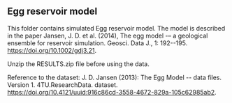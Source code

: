 ## Egg reservoir model

This folder contains simulated Egg reservoir model.
The model is described in the paper Jansen, J. D. et al. (2014), The egg model -– a geological ensemble for reservoir simulation. Geosci. Data J., 1: 192--195. https://doi.org/10.1002/gdj3.21.

Unzip the RESULTS.zip file before using the data.

Reference to the dataset: J. D. Jansen (2013): The Egg Model -- data files. Version 1. 4TU.ResearchData. dataset. https://doi.org/10.4121/uuid:916c86cd-3558-4672-829a-105c62985ab2.
